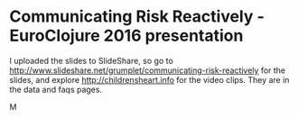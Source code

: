 # Communicating Risk Reactively - EuroClojure 2016 presentation

I uploaded the slides to SlideShare, so go to http://www.slideshare.net/grumplet/communicating-risk-reactively for the slides,
and explore http://childrensheart.info for the video clips. They are in the data and faqs pages.

M
